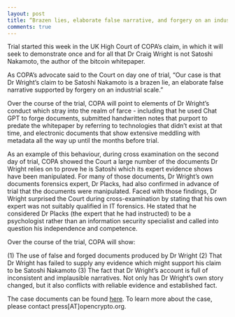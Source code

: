 ```yaml
---
layout: post
title: “Brazen lies, elaborate false narrative, and forgery on an industrial scale”
comments: true
---
```

Trial started this week in the UK High Court of COPA’s claim, in which it will seek to demonstrate once and for all that Dr Craig Wright is not Satoshi Nakamoto, the author of the bitcoin whitepaper. 

As COPA’s advocate said to the Court on day one of trial, “Our case is that Dr Wright’s claim to be Satoshi Nakamoto is a brazen lie, an elaborate false narrative supported by forgery on an industrial scale.” 

Over the course of the trial, COPA will point to elements of Dr Wright’s conduct which stray into the realm of farce - including that he used Chat GPT to forge documents, submitted handwritten notes that purport to predate the whitepaper by referring to technologies that didn’t exist at that time, and electronic documents that show extensive meddling with metadata all the way up until the months before trial. 

As an example of this behaviour, during cross examination on the second day of trial,  COPA showed the Court a large number of the documents Dr Wright relies on to prove he is Satoshi which its expert evidence shows have been manipulated. For many of those documents, Dr Wright’s own documents forensics expert, Dr Placks, had also confirmed in advance of trial that the documents were manipulated.  Faced with those findings, Dr Wright surprised the Court during cross-examination by stating that his own expert was not suitably qualified in IT forensics.  He stated that he considered Dr Placks (the expert that he had instructed) to be a psychologist rather than an information security specialist and called into question his independence and competence.

Over the course of the trial, COPA will show:

(1) The use of false and forged documents produced by Dr Wright
(2) That Dr Wright has failed to supply any evidence which might support his claim to be Satoshi Nakamoto
(3) The fact that Dr Wright’s account is full of inconsistent and implausible narratives. Not only has Dr Wright’s own story changed, but it also conflicts with reliable evidence and established fact.

The case documents can be found <a href="https://www.dropbox.com/scl/fo/4y3gdele4foy15006z8ch/h?rlkey=scs42wew1o3vwfv0nduhc43dm&dl=0" target="_blank">here</a>. To learn more about the case, please contact press[AT]opencrypto.org. 